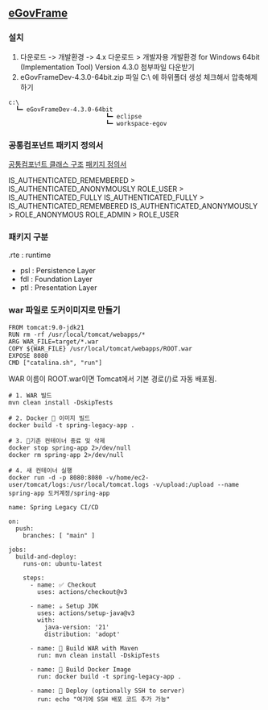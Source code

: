 ## [eGovFrame](https://www.egovframe.go.kr/home/main.do)

### 설치
1. 다운로드 -> 개발환경 -> 4.x 다운로드 > 개발자용 개발환경 for Windows 64bit (Implementation Tool) Version 4.3.0 첨부파일 다운받기  
2. eGovFrameDev-4.3.0-64bit.zip 파일 C:\ 에 하위폴더 생성 체크해서 압축해제하기  

```
c:\
  ┗━ eGovFrameDev-4.3.0-64bit
                           ┗━ eclipse
                           ┗━ workspace-egov

```


### 공통컴포넌트 패키지 정의서

[공통컴포넌트 클래스 구조](https://www.egovframe.go.kr/home/qainfo/qainfoRead.do?qaId=QA_00000000000024397)
[패키지 정의서](https://www.egovframe.go.kr/home/ntt/nttRead.do?menuNo=75&bbsId=3&nttId=561)


IS_AUTHENTICATED_REMEMBERED > IS_AUTHENTICATED_ANONYMOUSLY
ROLE_USER > IS_AUTHENTICATED_FULLY
IS_AUTHENTICATED_FULLY > IS_AUTHENTICATED_REMEMBERED
IS_AUTHENTICATED_ANONYMOUSLY > ROLE_ANONYMOUS
ROLE_ADMIN > ROLE_USER


###  패키지 구분 
 .rte : runtime  
- psl : Persistence Layer  
- fdl : Foundation Layer  
- ptl : Presentation Layer  

###  war 파일로 도커이미지로 만들기
```
FROM tomcat:9.0-jdk21
RUN rm -rf /usr/local/tomcat/webapps/*
ARG WAR_FILE=target/*.war
COPY ${WAR_FILE} /usr/local/tomcat/webapps/ROOT.war
EXPOSE 8080
CMD ["catalina.sh", "run"]
```
WAR 이름이 ROOT.war이면 Tomcat에서 기본 경로(/)로 자동 배포됨. 

```
# 1. WAR 빌드
mvn clean install -DskipTests

# 2. Docker 🐳 이미지 빌드
docker build -t spring-legacy-app .

# 3. 🧹기존 컨테이너 종료 및 삭제
docker stop spring-app 2>/dev/null
docker rm spring-app 2>/dev/null

# 4. 새 컨테이너 실행
docker run -d -p 8080:8080 -v/home/ec2-user/tomcat/logs:/usr/local/tomcat.logs -v/upload:/upload --name spring-app 도커계정/spring-app
```

```
name: Spring Legacy CI/CD

on:
  push:
    branches: [ "main" ]

jobs:
  build-and-deploy:
    runs-on: ubuntu-latest

    steps:
      - name: ✅ Checkout
        uses: actions/checkout@v3

      - name: ☕️ Setup JDK
        uses: actions/setup-java@v3
        with:
          java-version: '21'
          distribution: 'adopt'

      - name: 🔨 Build WAR with Maven
        run: mvn clean install -DskipTests

      - name: 🐳 Build Docker Image
        run: docker build -t spring-legacy-app .

      - name: 🚀 Deploy (optionally SSH to server)
        run: echo "여기에 SSH 배포 코드 추가 가능"
```